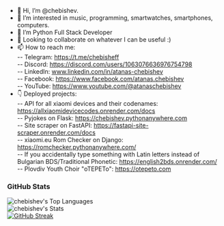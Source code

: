 - 👋 Hi, I’m @chebishev.
- 👀 I’m interested in music, programming, smartwatches, smartphones, computers.
- 🌱 I’m Python Full Stack Developer
- 💞️ Looking to collaborate on whatever I can be useful :)
- 📫 How to reach me: \
-- Telegram: https://t.me/chebisheff \
-- Discord: https://discord.com/users/1063076636976754798 \
-- LinkedIn: www.linkedin.com/in/atanas-chebishev \
-- Facebook: https://www.facebook.com/atanas.chebishev \
-- YouTube: https://www.youtube.com/@atanaschebishev
- 👇 Deployed projects: \
-- API for all xiaomi devices and their codenames: https://allxiaomidevicecodes.onrender.com/docs \
-- Pyjokes on Flask: https://chebishev.pythonanywhere.com \
-- Site scraper on FastAPI: https://fastapi-site-scraper.onrender.com/docs \
-- xiaomi.eu Rom Checker on Django: https://romchecker.pythonanywhere.com/ \
-- If you accidentally type something with Latin letters instead of Bulgarian BDS/Traditional Phonetic: https://english2bds.onrender.com/ \
-- Plovdiv Youth Choir "oTEPETo": https://otepeto.com

### GitHub Stats
![chebishev's Top Languages](https://github-readme-stats.vercel.app/api/top-langs/?username=chebishev&theme=dark&show_icons=true&hide_border=true&layout=compact&bg_color=00000000)  
![chebishev's Stats](https://github-readme-stats.vercel.app/api?username=chebishev&theme=dark&show_icons=true&hide_border=true&count_private=true&bg_color=00000000)  
[![GitHub Streak](https://github-readme-streak-stats.herokuapp.com?user=chebishev&theme=dark&hide_border=true&background=45%2C00000000%2C00000000)](https://git.io/streak-stats)
<!---
chebishev/chebishev is a ✨ special ✨ repository because its `README.md` (this file) appears on your GitHub profile.
You can click the Preview link to take a look at your changes.
--->
